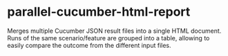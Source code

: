 # parallel-cucumber-html-report
Merges multiple Cucumber JSON result files into a single HTML document. Runs of the same scenario/feature are grouped into a table, allowing to easily compare the outcome from the different input files.

